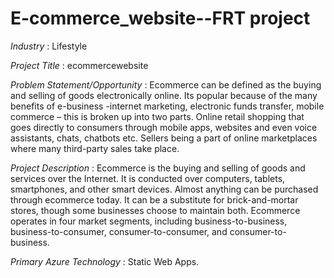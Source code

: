 # E-commerce_website--FRT project
    
    
    
    
    
*_Industry_* :
Lifestyle


*_Project Title_* :
ecommercewebsite




*_Problem Statement/Opportunity_* :
Ecommerce can be defined as the buying and selling of goods electronically online. Its popular because of the many benefits of e-business -internet marketing, electronic funds transfer, mobile commerce – this is broken up into two parts. Online retail shopping that goes directly to consumers through mobile apps, websites and even voice assistants, chats, chatbots etc. Sellers being a part of online marketplaces where many third-party sales take place.



*_Project Description_* :
Ecommerce is the buying and selling of goods and services over the Internet. It is conducted over computers, tablets, smartphones, and other smart devices. Almost anything can be purchased through ecommerce today. It can be a substitute for brick-and-mortar stores, though some businesses choose to maintain both. Ecommerce operates in four market segments, including business-to-business, business-to-consumer, consumer-to-consumer, and consumer-to-business.

*_Primary Azure Technology_* :
Static Web Apps.

